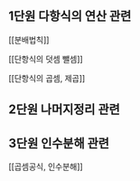 ## 1단원 다항식의 연산 관련

[[분배법칙]]


[[단항식의 덧셈 뺄셈]]


[[단항식의 곱셈, 제곱]]

## 2단원 나머지정리 관련 



## 3단원 인수분해 관련

[[곱셈공식, 인수분해]]